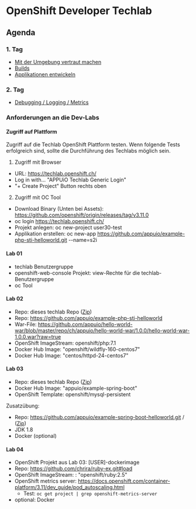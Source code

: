 # OpenShift Developer Techlab

## Agenda

### 1. Tag

- [Mit der Umgebung vertraut machen](01_using_oc_cli.md)
- [Builds](02_builds.md)
- [Applikationen entwickeln](03_develop.md)

### 2. Tag

- [Debugging / Logging / Metrics](04_debugging_logs_metrics.md)

### Anforderungen an die Dev-Labs

#### Zugriff auf Plattform

Zugriff auf die Techlab OpenShift Plattform testen. Wenn folgende Tests erfolgreich sind, sollte die Durchführung des Techlabs möglich sein.

1. Zugriff mit Browser
  * URL: https://techlab.openshift.ch/
  * Log in with... "APPUiO Techlab Generic Login"
  * "+ Create Project" Button rechts oben
2. Zugriff mit OC Tool
  * Download Binary (Unten bei Assets): https://github.com/openshift/origin/releases/tag/v3.11.0
  * oc login https://techlab.openshift.ch/
  * Projekt anlegen: oc new-project user30-test
  * Applikation erstellen: oc new-app https://github.com/appuio/example-php-sti-helloworld.git --name=s2i

#### Lab 01

- techlab Benutzergruppe
- openshift-web-console Projekt: view-Rechte für die techlab-Benutzergruppe
- oc Tool

#### Lab 02

- Repo: dieses techlab Repo ([Zip](https://github.com/appuio/techlab/archive/lab-3.11.zip))
- Repo: <https://github.com/appuio/example-php-sti-helloworld>
- War-File: <https://github.com/appuio/hello-world-war/blob/master/repo/ch/appuio/hello-world-war/1.0.0/hello-world-war-1.0.0.war?raw=true>
- OpenShift ImageStream: openshift/php:7.1
- Docker Hub Image: "openshift/wildfly-160-centos7"
- Docker Hub Image: "centos/httpd-24-centos7"

#### Lab 03

- Repo: dieses techlab Repo ([Zip](https://github.com/appuio/techlab/archive/lab-3.11.zip))
- Docker Hub Image: "appuio/example-spring-boot"
- OpenShift Template: openshift/mysql-persistent

Zusatzübung:

- Repo: <https://github.com/appuio/example-spring-boot-helloworld.git> / ([Zip](https://github.com/appuio/example-spring-boot-helloworld/archive/master.zip))
- JDK 1.8
- Docker (optional)


#### Lab 04

- OpenShift Projekt aus Lab 03: [USER]-dockerimage
- Repo: https://github.com/chrira/ruby-ex.git#load
- OpenShift ImageStream: : "openshift/ruby:2.5"
- OpenShift metrics server: <https://docs.openshift.com/container-platform/3.11/dev_guide/pod_autoscaling.html>
  - Test: `oc get project | grep openshift-metrics-server`
- optional: Docker
